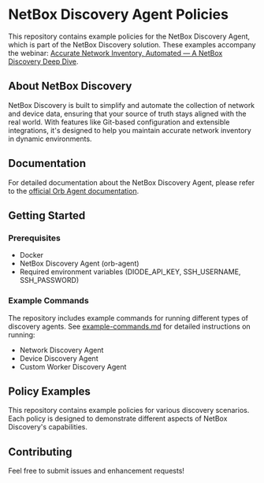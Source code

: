# NetBox Discovery Agent Policies

This repository contains example policies for the NetBox Discovery Agent, which is part of the NetBox Discovery solution. These examples accompany the webinar: [Accurate Network Inventory, Automated — A NetBox Discovery Deep Dive](https://netboxlabs.com/events/webinar-accurate-network-inventory-automated-netbox-discovery-deep-dive/).

## About NetBox Discovery

NetBox Discovery is built to simplify and automate the collection of network and device data, ensuring that your source of truth stays aligned with the real world. With features like Git-based configuration and extensible integrations, it's designed to help you maintain accurate network inventory in dynamic environments.

## Documentation

For detailed documentation about the NetBox Discovery Agent, please refer to the [official Orb Agent documentation](https://github.com/netboxlabs/orb-agent).

## Getting Started

### Prerequisites

- Docker
- NetBox Discovery Agent (orb-agent)
- Required environment variables (DIODE_API_KEY, SSH_USERNAME, SSH_PASSWORD)

### Example Commands

The repository includes example commands for running different types of discovery agents. See [example-commands.md](example-commands.md) for detailed instructions on running:

- Network Discovery Agent
- Device Discovery Agent
- Custom Worker Discovery Agent

## Policy Examples

This repository contains example policies for various discovery scenarios. Each policy is designed to demonstrate different aspects of NetBox Discovery's capabilities.

## Contributing

Feel free to submit issues and enhancement requests!
